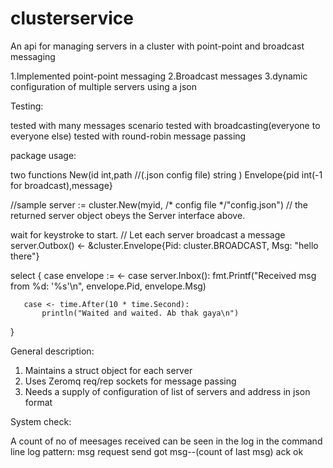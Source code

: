 clusterservice
==============

An api for managing servers in a cluster with point-point and broadcast messaging


1.Implemented point-point messaging
2.Broadcast messages
3.dynamic configuration of multiple servers using a json


Testing:

tested with many messages scenario
tested with broadcasting(everyone to everyone else)
tested with round-robin message passing


package usage:

two functions
New(id int,path //(.json config file) string )
Envelope{pid int(-1 for broadcast),message}


//sample
 server := cluster.New(myid, /* config file */"config.json")
   // the returned server object obeys the Server interface above.
  
   wait for keystroke to start.
   // Let each server broadcast a message
   server.Outbox() <- &cluster.Envelope{Pid: cluster.BROADCAST, Msg: "hello there"}
  
   select {
       case envelope := <- case server.Inbox(): 
           fmt.Printf("Received msg from %d: '%s'\n", envelope.Pid, envelope.Msg)
  
       case <- time.After(10 * time.Second): 
           println("Waited and waited. Ab thak gaya\n")
   }


General description:

1. Maintains a struct object for each server
2. Uses Zeromq req/rep sockets for message passing
3. Needs a supply of configuration of list of servers and address in json format


System check:

A count of no of meesages received can be seen in the log in the command line
log pattern:
msg request
send
got msg--(count of last msg)
ack
ok
